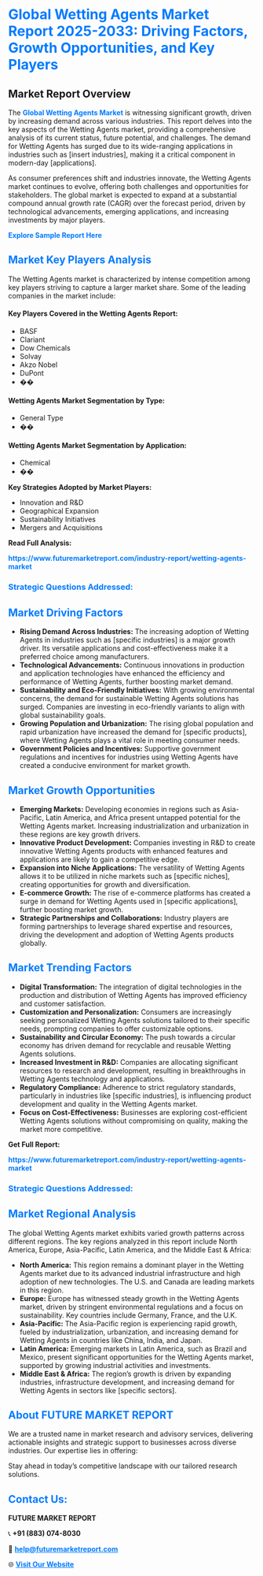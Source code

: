 <h1 style="color: #007BFF;">Global Wetting Agents Market Report 2025-2033: Driving Factors, Growth Opportunities, and Key Players</h1>

<section id="overview">
<h2>Market Report Overview</h2>
<p>The <a href="https://www.futuremarketreport.com/industry-report/wetting-agents-market" style="color: #007BFF; text-decoration: none;"><strong>Global Wetting Agents Market</strong></a> is witnessing significant growth, driven by increasing demand across various industries. This report delves into the key aspects of the Wetting Agents market, providing a comprehensive analysis of its current status, future potential, and challenges. The demand for Wetting Agents has surged due to its wide-ranging applications in industries such as [insert industries], making it a critical component in modern-day [applications].</p>
<p>As consumer preferences shift and industries innovate, the Wetting Agents market continues to evolve, offering both challenges and opportunities for stakeholders. The global market is expected to expand at a substantial compound annual growth rate (CAGR) over the forecast period, driven by technological advancements, emerging applications, and increasing investments by major players.</p>
</section>

<section id="overview">
<p><a href="https://www.futuremarketreport.com/request-sample/reportId=113970" style="color: #007BFF; text-decoration: none;"><strong>Explore Sample Report Here</strong></a></p>
</section>

<section id="key-players">
<h2 style="color: #007BFF;">Market Key Players Analysis</h2>
<p>The Wetting Agents market is characterized by intense competition among key players striving to capture a larger market share. Some of the leading companies in the market include:</p>
<h4>Key Players Covered in the Wetting Agents Report:</h4>
<ul><li>BASF</li><li>Clariant</li><li>Dow Chemicals</li><li>Solvay</li><li>Akzo Nobel</li><li>DuPont</li><li>��</li></ul>
<h4>Wetting Agents Market Segmentation by Type:</h4>
<ul><li>General Type</li><li>��</li></ul>

<h4>Wetting Agents Market Segmentation by Application:</h4>
<ul><li>Chemical</li><li>��</li></ul>
<p><strong>Key Strategies Adopted by Market Players:</strong></p>
<ul>
<li>Innovation and R&D</li>
<li>Geographical Expansion</li>
<li>Sustainability Initiatives</li>
<li>Mergers and Acquisitions</li>
</ul>
</section>

<section>
<p><strong>Read Full Analysis: </strong></p><a href="https://www.futuremarketreport.com/industry-report/wetting-agents-market" style="color: #007BFF; text-decoration: none;"><strong>https://www.futuremarketreport.com/industry-report/wetting-agents-market</strong></a>
<h3 style="color: #007BFF;">Strategic Questions Addressed:</h3>
</section>

<section id="driving-factors">
<h2 style="color: #007BFF;">Market Driving Factors</h2>
<ul>
<li><strong>Rising Demand Across Industries:</strong> The increasing adoption of Wetting Agents in industries such as [specific industries] is a major growth driver. Its versatile applications and cost-effectiveness make it a preferred choice among manufacturers.</li>
<li><strong>Technological Advancements:</strong> Continuous innovations in production and application technologies have enhanced the efficiency and performance of Wetting Agents, further boosting market demand.</li>
<li><strong>Sustainability and Eco-Friendly Initiatives:</strong> With growing environmental concerns, the demand for sustainable Wetting Agents solutions has surged. Companies are investing in eco-friendly variants to align with global sustainability goals.</li>
<li><strong>Growing Population and Urbanization:</strong> The rising global population and rapid urbanization have increased the demand for [specific products], where Wetting Agents plays a vital role in meeting consumer needs.</li>
<li><strong>Government Policies and Incentives:</strong> Supportive government regulations and incentives for industries using Wetting Agents have created a conducive environment for market growth.</li>
</ul>
</section>

<section id="growth-opportunities">
<h2 style="color: #007BFF;">Market Growth Opportunities</h2>
<ul>
<li><strong>Emerging Markets:</strong> Developing economies in regions such as Asia-Pacific, Latin America, and Africa present untapped potential for the Wetting Agents market. Increasing industrialization and urbanization in these regions are key growth drivers.</li>
<li><strong>Innovative Product Development:</strong> Companies investing in R&D to create innovative Wetting Agents products with enhanced features and applications are likely to gain a competitive edge.</li>
<li><strong>Expansion into Niche Applications:</strong> The versatility of Wetting Agents allows it to be utilized in niche markets such as [specific niches], creating opportunities for growth and diversification.</li>
<li><strong>E-commerce Growth:</strong> The rise of e-commerce platforms has created a surge in demand for Wetting Agents used in [specific applications], further boosting market growth.</li>
<li><strong>Strategic Partnerships and Collaborations:</strong> Industry players are forming partnerships to leverage shared expertise and resources, driving the development and adoption of Wetting Agents products globally.</li>
</ul>
</section>

<section id="trending-factors">
<h2 style="color: #007BFF;">Market Trending Factors</h2>
<ul>
<li><strong>Digital Transformation:</strong> The integration of digital technologies in the production and distribution of Wetting Agents has improved efficiency and customer satisfaction.</li>
<li><strong>Customization and Personalization:</strong> Consumers are increasingly seeking personalized Wetting Agents solutions tailored to their specific needs, prompting companies to offer customizable options.</li>
<li><strong>Sustainability and Circular Economy:</strong> The push towards a circular economy has driven demand for recyclable and reusable Wetting Agents solutions.</li>
<li><strong>Increased Investment in R&D:</strong> Companies are allocating significant resources to research and development, resulting in breakthroughs in Wetting Agents technology and applications.</li>
<li><strong>Regulatory Compliance:</strong> Adherence to strict regulatory standards, particularly in industries like [specific industries], is influencing product development and quality in the Wetting Agents market.</li>
<li><strong>Focus on Cost-Effectiveness:</strong> Businesses are exploring cost-efficient Wetting Agents solutions without compromising on quality, making the market more competitive.</li>
</ul>
</section>

<section>
<p><strong>Get Full Report: </strong></p><a href="https://www.futuremarketreport.com/industry-report/wetting-agents-market" style="color: #007BFF; text-decoration: none;"><strong>https://www.futuremarketreport.com/industry-report/wetting-agents-market</strong></a>
<h3 style="color: #007BFF;">Strategic Questions Addressed:</h3>
</section>


<section id="regional-analysis">
<h2 style="color: #007BFF;">Market Regional Analysis</h2>
<p>The global Wetting Agents market exhibits varied growth patterns across different regions. The key regions analyzed in this report include North America, Europe, Asia-Pacific, Latin America, and the Middle East & Africa:</p>
<ul>
<li><strong>North America:</strong> This region remains a dominant player in the Wetting Agents market due to its advanced industrial infrastructure and high adoption of new technologies. The U.S. and Canada are leading markets in this region.</li>
<li><strong>Europe:</strong> Europe has witnessed steady growth in the Wetting Agents market, driven by stringent environmental regulations and a focus on sustainability. Key countries include Germany, France, and the U.K.</li>
<li><strong>Asia-Pacific:</strong> The Asia-Pacific region is experiencing rapid growth, fueled by industrialization, urbanization, and increasing demand for Wetting Agents in countries like China, India, and Japan.</li>
<li><strong>Latin America:</strong> Emerging markets in Latin America, such as Brazil and Mexico, present significant opportunities for the Wetting Agents market, supported by growing industrial activities and investments.</li>
<li><strong>Middle East & Africa:</strong> The region’s growth is driven by expanding industries, infrastructure development, and increasing demand for Wetting Agents in sectors like [specific sectors].</li>
</ul>
</section>

<footer>
<h2 style="color: #007BFF;">About FUTURE MARKET REPORT</h2>
<p>We are a trusted name in market research and advisory services, delivering actionable insights and strategic support to businesses across diverse industries. Our expertise lies in offering:</p>

<p>Stay ahead in today’s competitive landscape with our tailored research solutions.</p>

<h2 style="color: #007BFF;">Contact Us:</h2>
<p><strong>FUTURE MARKET REPORT</strong></p>
<p>📞 <strong>+91 (883) 074-8030</strong></p>
<p>📧 <strong><a href="mailto:help@futuremarketreport.com" style="color: #007BFF;">help@futuremarketreport.com</a></strong></p>
<p>🌐 <strong><a href="https://www.futuremarketreport.com/" style="color: #007BFF;">Visit Our Website</a></strong></p>
</footer>